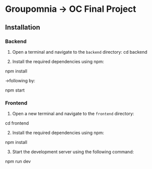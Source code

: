 # Groupomnia -> OC Final Project 



## Installation

### Backend

1. Open a terminal and navigate to the `backend` directory:
cd backend

2. Install the required dependencies using npm:

npm install

->following by:

npm start


### Frontend

1. Open a new terminal and navigate to the `frontend` directory:

cd frontend

2. Install the required dependencies using npm:

npm install


3. Start the development server using the following command:

npm run dev



